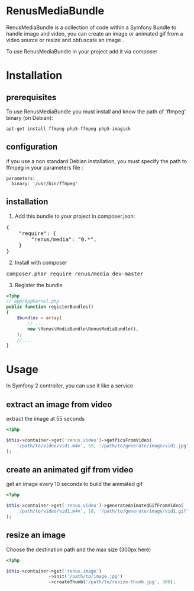 # RenusMediaBundle
RenusMediaBundle is a collection of code within a Symfony Bundle to  handle image and video, you can create an 
image or animated gif from a video source or resize and obfuscate an image .

To use RenusMediaBundle in your project add it via composer


# Installation

## prerequisites
To use RenusMediaBundle you must install and know the path of 'ffmpeg' binary (on Debian):


    apt-get install ffmpeg php5-ffmpeg php5-imagick 
    
## configuration 
if you use a non standard Debian installation, you must specify the path to ffmpeg in your parameters file :

    parameters:
      binary: '/usr/bin/ffmpeg'
    
## installation
    
1. Add this bundle to your project in composer.json:
    
<pre>
{
    "require": {
        "renus/media": "0.*",
    }
}
</pre>

2. Install with composer

<pre>
composer.phar require renus/media dev-master
</pre>

3. Register the bundle


```php
<?php
// app/AppKernel.php
public function registerBundles()
{
    $bundles = array(
        // ...
        new \Renus\MediaBundle\RenusMediaBundle(),
    );
    // ...
}
```

# Usage
In Symfony 2 controller, you can use it like a service 
   
## extract an image from video
extract the image at 55 seconds

```php
<?php

$this->container->get('renus.video')->getPicsFromVideo(
    '/path/to/video/vid1.m4v', 55, '/path/to/generate/image/vid1.jpg'
);
```   

## create an animated gif from video
get an image every 10 seconds to build the animated gif

```php
<?php

$this->container->get('renus.video')->generateAnimatedGifFromVideo(
    '/path/to/video/vid1.m4v', 10, '/path/to/generate/image/vid1.gif'
);
```

## resize an image
Choose the destination path and the max size (300px here)

```php
<?php

$this->container->get('renus.image')
                ->init('/path/to/image.jpg')
                ->createThumb('/path/to/resize-thumb.jpg', 300);
```